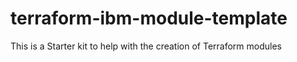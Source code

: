 # terraform-ibm-module-template
This is a Starter kit to help with the creation of Terraform modules
